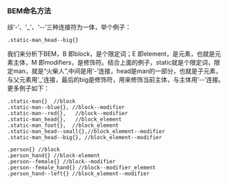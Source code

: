 ### BEM命名方法

综‘-’、'_'、‘--’三种连接符为一体，举个例子：

	.static-man_head--big{}
	
我们来分析下BEM，B 即block，是个限定词；E 即element，是元素，也就是元素主体，M 即modifiers，是修饰符。结合上面的例子，static就是个限定词，限定man，就是“火柴人”,中间是用‘-’连接，head是man的一部分，也就是子元素，与父元素用‘_’连接，最后的big是修饰符，用来修饰当前主体，与主体用‘--’连接。更多例子如下：

	.static-man{}  //block
	.static-man--blue{}, //block--modifier
	.static-man--red{},   //block--modifier
	.static-man_head{},	  //block_element		
	.static-man_foot{},  //block_element
	.static-man_head--small{},//block_element--modifier
	.static-man_head--big{}, //block_element--modifier
	
	.person{} //block
	.person_hand{} //block-element
	.person--female{} //block--modifier
	.person--female_hand{} //block--modifier_element
	.person_hand--left{} //block_element--modifier